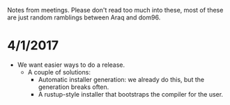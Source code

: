 Notes from meetings. Please don't read too much into these, most of these are just random ramblings between Araq and dom96.

# 4/1/2017

* We want easier ways to do a release.
  * A couple of solutions:
    * Automatic installer generation: we already do this, but the generation breaks often.
    * A rustup-style installer that bootstraps the compiler for the user.